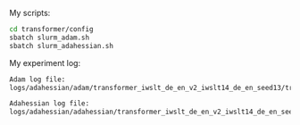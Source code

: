 My scripts:
```bash
cd transformer/config
sbatch slurm_adam.sh
sbatch slurm_adahessian.sh
```

My experiment log:
```bash
Adam log file:
logs/adahessian/adam/transformer_iwslt_de_en_v2_iwslt14_de_en_seed13/train_log.txt

Adahessian log file:
logs/adahessian/adahessian/transformer_iwslt_de_en_v2_iwslt14_de_en_seed13/train_log.txt
```